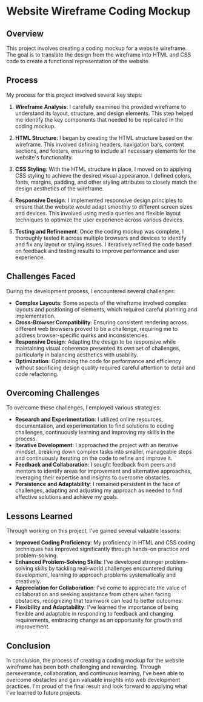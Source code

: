 # Website Wireframe Coding Mockup

## Overview
This project involves creating a coding mockup for a website wireframe. The goal is to translate the design from the wireframe into HTML and CSS code to create a functional representation of the website.

## Process
My process for this project involved several key steps:

1. **Wireframe Analysis**: I carefully examined the provided wireframe to understand its layout, structure, and design elements. This step helped me identify the key components that needed to be replicated in the coding mockup.

2. **HTML Structure**: I began by creating the HTML structure based on the wireframe. This involved defining headers, navigation bars, content sections, and footers, ensuring to include all necessary elements for the website's functionality.

3. **CSS Styling**: With the HTML structure in place, I moved on to applying CSS styling to achieve the desired visual appearance. I defined colors, fonts, margins, padding, and other styling attributes to closely match the design aesthetics of the wireframe.

4. **Responsive Design**: I implemented responsive design principles to ensure that the website would adapt smoothly to different screen sizes and devices. This involved using media queries and flexible layout techniques to optimize the user experience across various devices.

5. **Testing and Refinement**: Once the coding mockup was complete, I thoroughly tested it across multiple browsers and devices to identify and fix any layout or styling issues. I iteratively refined the code based on feedback and testing results to improve performance and user experience.

## Challenges Faced
During the development process, I encountered several challenges:

- **Complex Layouts**: Some aspects of the wireframe involved complex layouts and positioning of elements, which required careful planning and implementation.
- **Cross-Browser Compatibility**: Ensuring consistent rendering across different web browsers proved to be a challenge, requiring me to address browser-specific quirks and inconsistencies.
- **Responsive Design**: Adapting the design to be responsive while maintaining visual coherence presented its own set of challenges, particularly in balancing aesthetics with usability.
- **Optimization**: Optimizing the code for performance and efficiency without sacrificing design quality required careful attention to detail and code refactoring.

## Overcoming Challenges
To overcome these challenges, I employed various strategies:

- **Research and Experimentation**: I utilized online resources, documentation, and experimentation to find solutions to coding challenges, continuously learning and improving my skills in the process.
- **Iterative Development**: I approached the project with an iterative mindset, breaking down complex tasks into smaller, manageable steps and continuously iterating on the code to refine and improve it.
- **Feedback and Collaboration**: I sought feedback from peers and mentors to identify areas for improvement and alternative approaches, leveraging their expertise and insights to overcome obstacles.
- **Persistence and Adaptability**: I remained persistent in the face of challenges, adapting and adjusting my approach as needed to find effective solutions and achieve my goals.

## Lessons Learned
Through working on this project, I've gained several valuable lessons:

- **Improved Coding Proficiency**: My proficiency in HTML and CSS coding techniques has improved significantly through hands-on practice and problem-solving.
- **Enhanced Problem-Solving Skills**: I've developed stronger problem-solving skills by tackling real-world challenges encountered during development, learning to approach problems systematically and creatively.
- **Appreciation for Collaboration**: I've come to appreciate the value of collaboration and seeking assistance from others when facing obstacles, recognizing that teamwork can lead to better outcomes.
- **Flexibility and Adaptability**: I've learned the importance of being flexible and adaptable in responding to feedback and changing requirements, embracing change as an opportunity for growth and improvement.

## Conclusion
In conclusion, the process of creating a coding mockup for the website wireframe has been both challenging and rewarding. Through perseverance, collaboration, and continuous learning, I've been able to overcome obstacles and gain valuable insights into web development practices. I'm proud of the final result and look forward to applying what I've learned to future projects.